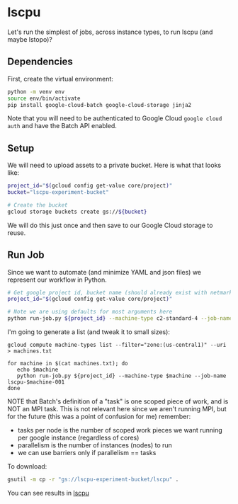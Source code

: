 # lscpu

Let's run the simplest of jobs, across instance types, to run lscpu (and maybe lstopo)?

## Dependencies

First, create the virtual environment:

```bash
python -m venv env
source env/bin/activate
pip install google-cloud-batch google-cloud-storage jinja2
```

Note that you will need to be authenticated to Google Cloud `google cloud auth`
and have the Batch API enabled.

## Setup

We will need to upload assets to a private bucket. Here is what that looks like:

```bash
project_id="$(gcloud config get-value core/project)"
bucket="lscpu-experiment-bucket"

# Create the bucket
gcloud storage buckets create gs://${bucket}
```

We will do this just once and then save to our Google Cloud storage to reuse.

## Run Job

Since we want to automate (and minimize YAML and json files) we represent our workflow
in Python.

```bash
# Get google project id, bucket name (should already exist with netmark code)
project_id="$(gcloud config get-value core/project)"

# Note we are using defaults for most arguments here
python run-job.py ${project_id} --machine-type c2-standard-4 --job-name lscpu-job-001
```

I'm going to generate a list (and tweak it to small sizes):

```
gcloud compute machine-types list --filter="zone:(us-central1)" --uri > machines.txt 
```
```
for machine in $(cat machines.txt); do
   echo $machine
   python run-job.py ${project_id} --machine-type $machine --job-name lscpu-$machine-001
done
```

NOTE that Batch's definition of a "task" is one scoped piece of work, and is NOT an MPI task. This is not relevant here since we aren't running MPI, but for the future (this was a point of confusion for me) remember:

 - tasks per node is the number of scoped work pieces we want running per google instance (regardless of cores)
 - parallelism is the number of instances (nodes) to run
 - we can use barriers only if parallelism == tasks
 
To download:

```bash
gsutil -m cp -r "gs://lscpu-experiment-bucket/lscpu" .
```

You can see results in [lscpu](lscpu)
